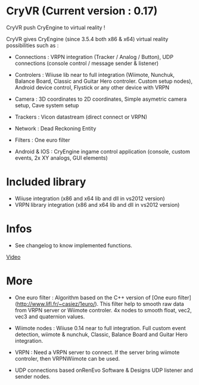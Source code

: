 CryVR (Current version : 0.17)
=====

CryVR push CryEngine to virtual reality !

CryVR gives CryEngine (since 3.5.4 both x86 & x64) virtual reality possibilities such as :
  
  * Connections : VRPN integration (Tracker / Analog / Button), UDP connections (console control / message sender & listener)
  
  * Controlers : Wiiuse lib near to full integration (Wiimote, Nunchuk, Balance Board, Classic and Guitar Hero controler. Custom setup nodes), Android device control, Flystick or any other device with VRPN
      
  * Camera : 3D coordinates to 2D coordinates, Simple asymetric camera setup, Cave system setup
  
  * Trackers : Vicon datastream (direct connect or VRPN)
      
  * Network : Dead Reckoning Entity 
  
  * Filters : One euro filter

  * Android & IOS : CryEngine ingame control application (console, custom events, 2x XY analogs, GUI elements)



Included library
================
- Wiiuse integration (x86 and x64 lib and dll in vs2012 version)
- VRPN library integration (x86 and x64 lib and dll in vs2012 version)


Infos
======

- See changelog to know implemented functions.

[Video](http://www.youtube.com/watch?v=0e7RbiY0b60)


More
====

- One euro filter : Algorithm based on the C++ version of [One euro filter] (http://www.lifl.fr/~casiez/1euro/). This filter help to smooth raw data from VRPN server or Wiimote controler. 4x nodes to smooth float, vec2, vec3 and quaternion values.
- Wiimote nodes :  Wiiuse 0.14 near to full integration. Full custom event detection, wiimote & nunchuk, Classic, Balance Board and Guitar Hero integration.
- VRPN : Need a VRPN server to connect. If the server bring wiimote controler, then VRPNWiimote can be used. 

- UDP connections based onRenEvo Software & Designs UDP listener and sender nodes.







